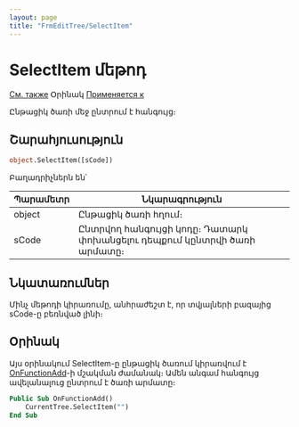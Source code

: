 ```yaml
---
layout: page
title: "FrmEditTree/SelectItem"
---
```



# SelectItem մեթոդ

[См. также](../FrmEditTree.md) Օրինակ [Применяется к](../FrmEditTree.md)

Ընթացիկ ծառի մեջ ընտրում է հանգույց։


## Շարահյուսություն

``` vb
object.SelectItem([sCode])
```
Բաղադրիչներն են՝


| Պարամետր | Նկարագրություն |
|--|--|
| object |  Ընթացիկ ծառի հղում։|
| sCode | Ընտրվող հանգույցի կոդը։ Դատարկ փոխանցելու դեպքում կընտրվի ծառի արմատը։ |


## Նկատառումներ

Մինչ մեթոդի կիրառումը, անհրաժեշտ է, որ տվյալների բազայից sCode-ը բեռնված լինի։  

## Oրինակ

Այս օրինակում SelectItem-ը ընթացիկ ծառում կիրառվում է [OnFunctionAdd](../../ScriptProcs/OnFunctionAdd_Tree.html)-ի մշակման ժամանակ։ Ամեն անգամ հանգույց ավելանալուց ընտրում է ծառի արմատը։ 

``` vb
Public Sub OnFunctionAdd()
    CurrentTree.SelectItem("") 
End Sub
```

